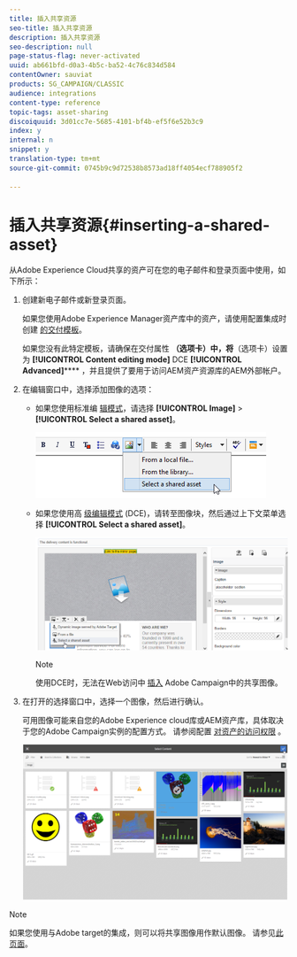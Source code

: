 ```yaml
---
title: 插入共享资源
seo-title: 插入共享资源
description: 插入共享资源
seo-description: null
page-status-flag: never-activated
uuid: ab661bfd-d0a3-4b5c-ba52-4c76c834d584
contentOwner: sauviat
products: SG_CAMPAIGN/CLASSIC
audience: integrations
content-type: reference
topic-tags: asset-sharing
discoiquuid: 3d01cc7e-5685-4101-bf4b-ef5f6e52b3c9
index: y
internal: n
snippet: y
translation-type: tm+mt
source-git-commit: 0745b9c9d72538b8573ad18ff4054ecf788905f2

---
```



# 插入共享资源{#inserting-a-shared-asset}

从Adobe Experience Cloud共享的资产可在您的电子邮件和登录页面中使用，如下所示：

1. 创建新电子邮件或新登录页面。

   如果您使用Adobe Experience Manager资产库中的资产，请使用配置集成时创建 [的交付模板](../../integrations/using/configuring-access-to-assets.md#integrating-with-aem-assets)。

   如果您没有此特定模板，请确保在交付属性 **（选项卡）中，将**（选项卡）设置为 **[!UICONTROL Content editing mode]** DCE **[!UICONTROL Advanced]****** ，并且提供了要用于访问AEM资产资源库的AEM外部帐户。

1. 在编辑窗口中，选择添加图像的选项：

   * 如果您使用标准编 [辑模式](../../delivery/using/defining-the-email-content.md#adding-images)，请选择 **[!UICONTROL Image]** > **[!UICONTROL Select a shared asset]**。

      ![](assets/dam_insert_image_standard.png)

   * 如果您使用高 [级编辑模式](../../web/using/about-campaign-html-editor.md) (DCE)，请转至图像块，然后通过上下文菜单选择 **[!UICONTROL Select a shared asset]**。

      ![](assets/dam_insert_image_dce.png)

      >[!NOTE]
      >
      >使用DCE时，无法在Web访问中 [插入](../../platform/using/adobe-campaign-workspace.md#console-and-web-access) Adobe Campaign中的共享图像。

1. 在打开的选择窗口中，选择一个图像，然后进行确认。

   可用图像可能来自您的Adobe Experience cloud库或AEM资产库，具体取决于您的Adobe Campaign实例的配置方式。 请参阅配置 [对资产的访问权限](../../integrations/using/configuring-access-to-assets.md) 。

   ![](assets/dam_shared_image_selection.png)

>[!NOTE]
>
>如果您使用与Adobe target的集成，则可以将共享图像用作默认图像。 请参见[此页面](../../integrations/using/integrating-with-adobe-target.md)。

